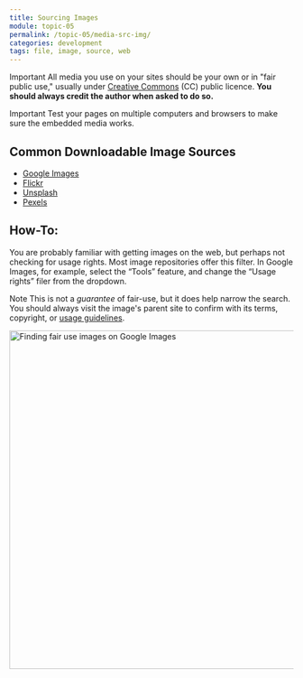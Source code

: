 ```yaml
---
title: Sourcing Images
module: topic-05
permalink: /topic-05/media-src-img/
categories: development
tags: file, image, source, web
---
```


<div class="divider-heading"></div>

<span class="label label-danger">Important</span> All media you use on your sites should be your own or in "fair public use," usually under [Creative Commons](https://creativecommons.org/) (CC) public licence. **You should always credit the author when asked to do so.**

<span class="label label-danger">Important</span> Test your pages on multiple computers and browsers to make sure the embedded media works.


## Common Downloadable Image Sources

- [Google Images](https://images.google.com/)
- [Flickr](https://www.flickr.com/)
- [Unsplash](https://unsplash.com/)
- [Pexels](https://www.pexels.com/)


## How-To:

You are probably familiar with getting images on the web, but perhaps not checking for usage rights. Most image repositories offer this filter. In Google Images, for example, select the “Tools” feature, and change the “Usage rights” filer from the dropdown.

<span class="label label-info">Note</span> This is not a _guarantee_ of fair-use, but it does help narrow the search. You should always visit the image's parent site to confirm with its terms, copyright, or [usage guidelines](https://www.nasa.gov/multimedia/guidelines/index.html).


<img src="../img/download-images.gif" alt="Finding fair use images on Google Images" title="Filter by Usage Rights" width="600" height="auto" />

